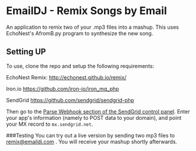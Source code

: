 # EmailDJ - Remix Songs by Email
An application to remix two of your .mp3 files into a mashup. This uses EchoNest's AfromB.py program to synthesize the new song. 


## Setting UP
To use, clone the repo and setup the following requirements:

EchoNest Remix:
http://echonest.github.io/remix/

Iron.io
https://github.com/iron-io/iron_mq_php

SendGrid
https://github.com/sendgrid/sendgrid-php

Then go to the [Parse Webhook section of the SendGrid control panel](http://sendgrid.com/docs/API_Reference/Webhooks/parse.html). Enter your app's information (namely to POST data to your domain), and point your MX record to `mx.sendgrid.net`.


###Testing
You can try out a live version by sending two mp3 files to remix@emaildj.com . You will receive your mashup shortly afterwards. 

